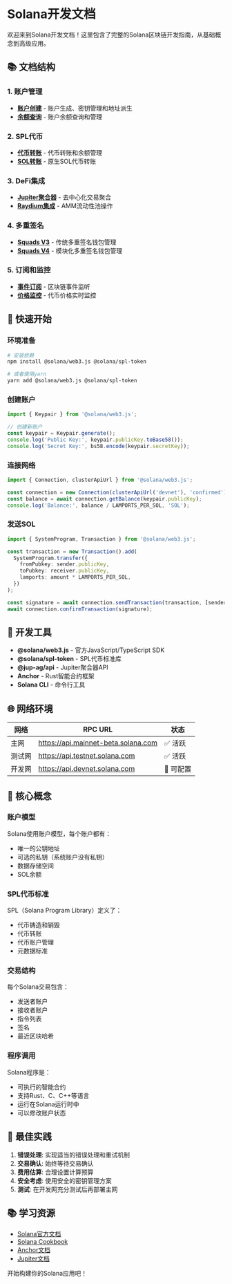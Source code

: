 # Solana开发文档

欢迎来到Solana开发文档！这里包含了完整的Solana区块链开发指南，从基础概念到高级应用。

## 📚 文档结构

### 1. 账户管理
- **[账户创建](./account/account.md)** - 账户生成、密钥管理和地址派生
- **[余额查询](./account/balance.md)** - 账户余额查询和管理

### 2. SPL代币
- **[代币转账](./token/transfer.md)** - 代币转账和余额管理
- **[SOL转账](./token/send-sol.md)** - 原生SOL代币转账

### 3. DeFi集成
- **[Jupiter聚合器](./defi/jupiter.md)** - 去中心化交易聚合
- **[Raydium集成](./defi/raydium.md)** - AMM流动性池操作

### 4. 多重签名
- **[Squads V3](./multisig/squads-v3.md)** - 传统多重签名钱包管理
- **[Squads V4](./multisig/squads-v4.md)** - 模块化多重签名钱包管理

### 5. 订阅和监控
- **[事件订阅](./subscribes/subscribes.md)** - 区块链事件监听
- **[价格监控](./subscribes/price.md)** - 代币价格实时监控

## 🚀 快速开始

### 环境准备
```bash
# 安装依赖
npm install @solana/web3.js @solana/spl-token

# 或者使用yarn
yarn add @solana/web3.js @solana/spl-token
```

### 创建账户
```typescript
import { Keypair } from '@solana/web3.js';

// 创建新账户
const keypair = Keypair.generate();
console.log('Public Key:', keypair.publicKey.toBase58());
console.log('Secret Key:', bs58.encode(keypair.secretKey));
```

### 连接网络
```typescript
import { Connection, clusterApiUrl } from '@solana/web3.js';

const connection = new Connection(clusterApiUrl('devnet'), 'confirmed');
const balance = await connection.getBalance(keypair.publicKey);
console.log('Balance:', balance / LAMPORTS_PER_SOL, 'SOL');
```

### 发送SOL
```typescript
import { SystemProgram, Transaction } from '@solana/web3.js';

const transaction = new Transaction().add(
  SystemProgram.transfer({
    fromPubkey: sender.publicKey,
    toPubkey: receiver.publicKey,
    lamports: amount * LAMPORTS_PER_SOL,
  })
);

const signature = await connection.sendTransaction(transaction, [sender]);
await connection.confirmTransaction(signature);
```

## 🔧 开发工具

- **@solana/web3.js** - 官方JavaScript/TypeScript SDK
- **@solana/spl-token** - SPL代币标准库
- **@jup-ag/api** - Jupiter聚合器API
- **Anchor** - Rust智能合约框架
- **Solana CLI** - 命令行工具

## 🌐 网络环境

| 网络   | RPC URL                             | 状态     |
| ------ | ----------------------------------- | -------- |
| 主网   | https://api.mainnet-beta.solana.com | ✅ 活跃   |
| 测试网 | https://api.testnet.solana.com      | ✅ 活跃   |
| 开发网 | https://api.devnet.solana.com       | 🔧 可配置 |

## 📖 核心概念

### 账户模型
Solana使用账户模型，每个账户都有：
- 唯一的公钥地址
- 可选的私钥（系统账户没有私钥）
- 数据存储空间
- SOL余额

### SPL代币标准
SPL（Solana Program Library）定义了：
- 代币铸造和销毁
- 代币转账
- 代币账户管理
- 元数据标准

### 交易结构
每个Solana交易包含：
- 发送者账户
- 接收者账户
- 指令列表
- 签名
- 最近区块哈希

### 程序调用
Solana程序是：
- 可执行的智能合约
- 支持Rust、C、C++等语言
- 运行在Solana运行时中
- 可以修改账户状态

## 🎯 最佳实践

1. **错误处理**: 实现适当的错误处理和重试机制
2. **交易确认**: 始终等待交易确认
3. **费用估算**: 合理设置计算预算
4. **安全考虑**: 使用安全的密钥管理方案
5. **测试**: 在开发网充分测试后再部署主网

## 📚 学习资源

- [Solana官方文档](https://docs.solana.com/)
- [Solana Cookbook](https://solanacookbook.com/)
- [Anchor文档](https://book.anchor-lang.com/)
- [Jupiter文档](https://station.jup.ag/docs/apis/swap-api)

开始构建你的Solana应用吧！
